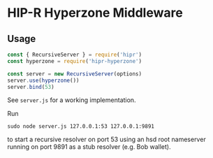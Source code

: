 # HIP-R Hyperzone Middleware

## Usage

```js
const { RecursiveServer } = require('hipr')
const hyperzone = require('hipr-hyperzone')

const server = new RecursiveServer(options)
server.use(hyperzone())
server.bind(53)
```

See `server.js` for a working implementation. 

Run

```
sudo node server.js 127.0.0.1:53 127.0.0.1:9891
```

to start a recursive resolver on port 53 using an hsd root nameserver running on port 9891 as a stub resolver (e.g. Bob wallet).